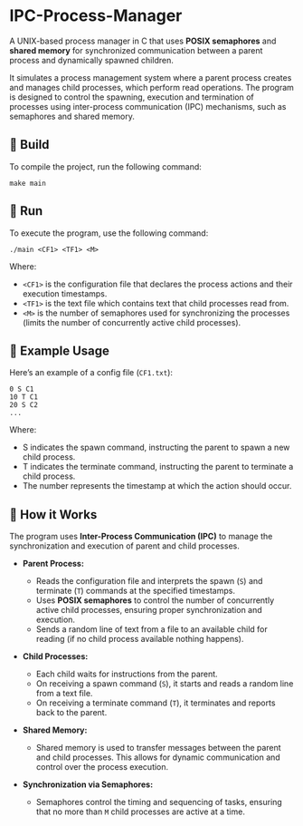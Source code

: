# IPC-Process-Manager

A UNIX-based process manager in C that uses **POSIX semaphores** and **shared memory** for synchronized communication between a parent process and dynamically spawned children.

It simulates a process management system where a parent process creates and manages child processes, which perform read operations.
The program is designed to control the spawning, execution and termination of processes using inter-process communication (IPC) mechanisms, such as semaphores and shared memory.

## 🔧 Build
To compile the project, run the following command:
```
make main
```

## 🚀 Run
To execute the program, use the following command:
```
./main <CF1> <TF1> <M>
```

Where:
- `<CF1>` is the configuration file that declares the process actions and their execution timestamps.
- `<TF1>` is the text file which contains text that child processes read from.
- `<M>` is the number of semaphores used for synchronizing the processes (limits the number of concurrently active child processes).


## 📝 Example Usage

Here’s an example of a config file (`CF1.txt`):

```
0 S C1
10 T C1
20 S C2
...
```
Where:
- S indicates the spawn command, instructing the parent to spawn a new child process.
- T indicates the terminate command, instructing the parent to terminate a child process.
- The number represents the timestamp at which the action should occur.

## 🧠 How it Works

The program uses **Inter-Process Communication (IPC)** to manage the synchronization and execution of parent and child processes.

- **Parent Process:** 
  - Reads the configuration file and interprets the spawn (`S`) and terminate (`T`) commands at the specified timestamps.
  - Uses **POSIX semaphores** to control the number of concurrently active child processes, ensuring proper synchronization and execution.
  - Sends a random line of text from a file to an available child for reading (if no child process available nothing happens).

- **Child Processes:**
  - Each child waits for instructions from the parent. 
  - On receiving a spawn command (`S`), it starts and reads a random line from a text file.
  - On receiving a terminate command (`T`), it terminates and reports back to the parent.

- **Shared Memory:** 
  - Shared memory is used to transfer messages between the parent and child processes. This allows for dynamic communication and control over the process execution.

- **Synchronization via Semaphores:**
  - Semaphores control the timing and sequencing of tasks, ensuring that no more than `M` child processes are active at a time.




